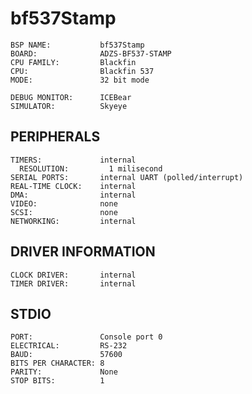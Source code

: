 bf537Stamp
==========
```
BSP NAME:           bf537Stamp
BOARD:              ADZS-BF537-STAMP
CPU FAMILY:         Blackfin
CPU:                Blackfin 537 
MODE:               32 bit mode

DEBUG MONITOR:      ICEBear
SIMULATOR:          Skyeye
```

PERIPHERALS
-----------
```
TIMERS:             internal
  RESOLUTION:         1 milisecond
SERIAL PORTS:       internal UART (polled/interrupt)
REAL-TIME CLOCK:    internal
DMA:                internal
VIDEO:              none
SCSI:               none
NETWORKING:         internal
```

DRIVER INFORMATION
------------------
```
CLOCK DRIVER:       internal
TIMER DRIVER:       internal
```

STDIO
-----
```
PORT:               Console port 0
ELECTRICAL:         RS-232
BAUD:               57600
BITS PER CHARACTER: 8
PARITY:             None
STOP BITS:          1
```
